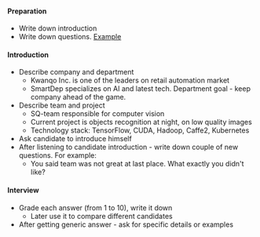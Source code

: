 #### Preparation
* Write down introduction
* Write down questions. [Example](backend-questions.md)

#### Introduction
* Describe company and department
    * Kwanqo Inc. is one of the leaders on retail automation market
    * SmartDep specializes on AI and latest tech. Department goal - keep company ahead of the game.
* Describe team and project
    * SQ-team responsible for computer vision
    * Current project is objects recognition at night, on low quality images
    * Technology stack: TensorFlow, CUDA, Hadoop, Caffe2, Kubernetes
* Ask candidate to introduce himself
* After listening to candidate introduction - write down couple of new questions. For example:
    * You said team was not great at last place. What exactly you didn't like?

#### Interview
* Grade each answer (from 1 to 10), write it down
    * Later use it to compare different candidates
* After getting generic answer - ask for specific details or examples
